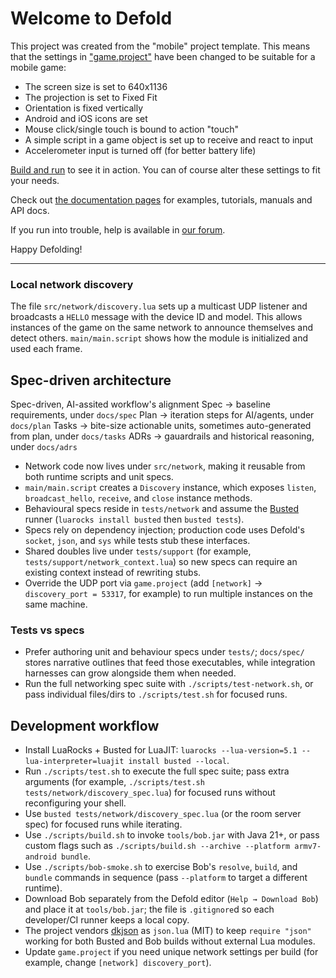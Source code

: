 # Welcome to Defold

This project was created from the "mobile" project template. This means that the settings in ["game.project"](defold://open?path=/game.project) have been changed to be suitable for a mobile game:

- The screen size is set to 640x1136
- The projection is set to Fixed Fit
- Orientation is fixed vertically
- Android and iOS icons are set
- Mouse click/single touch is bound to action "touch"
- A simple script in a game object is set up to receive and react to input
- Accelerometer input is turned off (for better battery life)

[Build and run](defold://build) to see it in action. You can of course alter these settings to fit your needs.

Check out [the documentation pages](https://defold.com/learn) for examples, tutorials, manuals and API docs.

If you run into trouble, help is available in [our forum](https://forum.defold.com).

Happy Defolding!

---

### Local network discovery

The file `src/network/discovery.lua` sets up a multicast UDP listener and broadcasts a `HELLO` message with the device ID and model. This allows instances of the game on the same network to announce themselves and detect others. `main/main.script` shows how the module is initialized and used each frame.

## Spec-driven architecture

Spec-driven, AI-assited workflow's alignment
Spec -> baseline requirements, under `docs/spec`
Plan -> iteration steps for AI/agents, under `docs/plan`
Tasks -> bite-size actionable units, sometimes auto-generated from plan, under `docs/tasks`
ADRs -> gauardrails and historical reasoning, under `docs/adrs`

- Network code now lives under `src/network`, making it reusable from both runtime scripts and unit specs.
- `main/main.script` creates a `Discovery` instance, which exposes `listen`, `broadcast_hello`, `receive`, and `close` instance methods.
- Behavioural specs reside in `tests/network` and assume the [Busted](https://lunarmodules.github.io/busted/) runner (`luarocks install busted` then `busted tests`).
- Specs rely on dependency injection; production code uses Defold's `socket`, `json`, and `sys` while tests stub these interfaces.
- Shared doubles live under `tests/support` (for example, `tests/support/network_context.lua`) so new specs can require an existing context instead of rewriting stubs.
- Override the UDP port via `game.project` (add `[network]` → `discovery_port = 53317`, for example) to run multiple instances on the same machine.

### Tests vs specs

- Prefer authoring unit and behaviour specs under `tests/`; `docs/spec/` stores narrative outlines that feed those executables, while integration harnesses can grow alongside them when needed.
- Run the full networking spec suite with `./scripts/test-network.sh`, or pass individual files/dirs to `./scripts/test.sh` for focused runs.

## Development workflow

- Install LuaRocks + Busted for LuaJIT: `luarocks --lua-version=5.1 --lua-interpreter=luajit install busted --local`.
- Run `./scripts/test.sh` to execute the full spec suite; pass extra arguments (for example, `./scripts/test.sh tests/network/discovery_spec.lua`) for focused runs without reconfiguring your shell.
- Use `busted tests/network/discovery_spec.lua` (or the room server spec) for focused runs while iterating.
- Use `./scripts/build.sh` to invoke `tools/bob.jar` with Java 21+, or pass custom flags such as `./scripts/build.sh --archive --platform armv7-android bundle`.
- Use `./scripts/bob-smoke.sh` to exercise Bob's `resolve`, `build`, and `bundle` commands in sequence (pass `--platform` to target a different runtime).
- Download Bob separately from the Defold editor (`Help → Download Bob`) and place it at `tools/bob.jar`; the file is `.gitignore`d so each developer/CI runner keeps a local copy.
- The project vendors [dkjson](https://github.com/LuaDist/dkjson) as `json.lua` (MIT) to keep `require "json"` working for both Busted and Bob builds without external Lua modules.
- Update `game.project` if you need unique network settings per build (for example, change `[network] discovery_port`).
